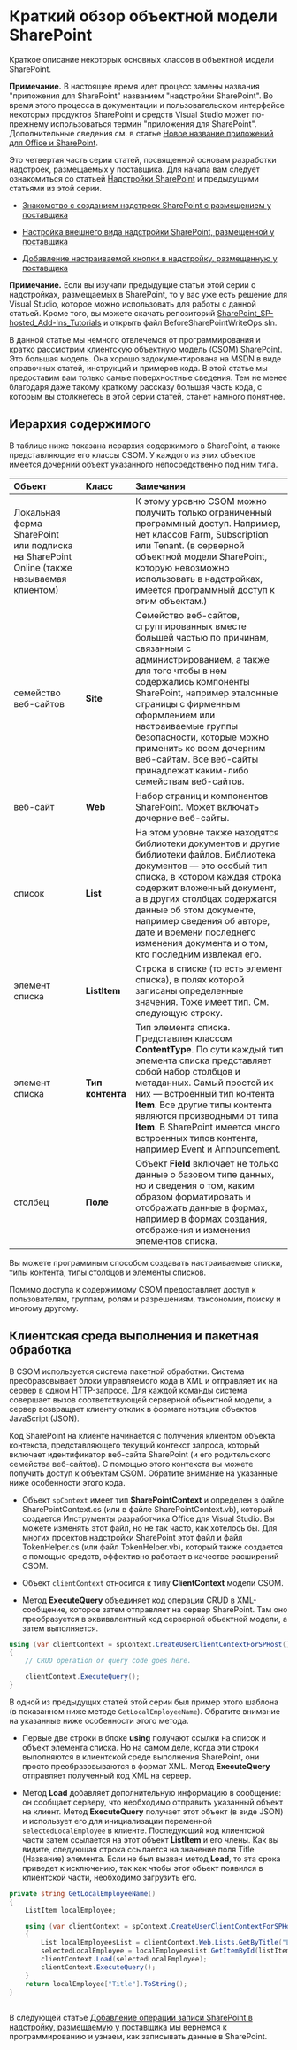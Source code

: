 # <a name="get-a-quick-overview-of-the-sharepoint-object-model"></a>Краткий обзор объектной модели SharePoint
Краткое описание некоторых основных классов в объектной модели SharePoint.
 

 **Примечание.** В настоящее время идет процесс замены названия "приложения для SharePoint" названием "надстройки SharePoint". Во время этого процесса в документации и пользовательском интерфейсе некоторых продуктов SharePoint и средств Visual Studio может по-прежнему использоваться термин "приложения для SharePoint". Дополнительные сведения см. в статье [Новое название приложений для Office и SharePoint](new-name-for-apps-for-sharepoint#bk_newname).
 

Это четвертая часть серии статей, посвященной основам разработки надстроек, размещаемых у поставщика. Для начала вам следует ознакомиться со статьей [Надстройки SharePoint](sharepoint-add-ins) и предыдущими статьями из этой серии.
 

-  [Знакомство с созданием надстроек SharePoint с размещением у поставщика](get-started-creating-provider-hosted-sharepoint-add-ins)
    
 
-  [Настройка внешнего вида надстройки SharePoint, размещенной у поставщика](give-your-provider-hosted-add-in-the-sharepoint-look-and-feel)
    
 
-  [Добавление настраиваемой кнопки в надстройку, размещенную у поставщика](include-a-custom-button-in-the-provider-hosted-add-in)
    
 

 **Примечание.** Если вы изучали предыдущие статьи этой серии о надстройках, размещаемых в SharePoint, то у вас уже есть решение для Visual Studio, которое можно использовать для работы с данной статьей. Кроме того, вы можете скачать репозиторий [SharePoint_SP-hosted_Add-Ins_Tutorials](https://github.com/OfficeDev/SharePoint_Provider-hosted_Add-ins_Tutorials) и открыть файл BeforeSharePointWriteOps.sln.
 

В данной статье мы немного отвлечемся от программирования и кратко рассмотрим клиентскую объектную модель (CSOM) SharePoint. Это большая модель. Она хорошо задокументирована на MSDN в виде справочных статей, инструкций и примеров кода. В этой статье мы предоставим вам только самые поверхностные сведения. Тем не менее благодаря даже такому краткому рассказу большая часть кода, с которым вы столкнетесь в этой серии статей, станет намного понятнее. 
 

## <a name="content-hierarchy"></a>Иерархия содержимого

В таблице ниже показана иерархия содержимого в SharePoint, а также представляющие его классы CSOM. У каждого из этих объектов имеется дочерний объект указанного непосредственно под ним типа.
 

|**Объект**|**Класс**|**Замечания**|
|:-----|:-----|:-----|
|Локальная ферма SharePoint или подписка на SharePoint Online (также называемая клиентом)||К этому уровню CSOM можно получить только ограниченный программный доступ. Например, нет классов Farm, Subscription или Tenant. (в серверной объектной модели SharePoint, которую невозможно использовать в надстройках, имеется программный доступ к этим объектам.)|
|семейство веб-сайтов|**Site**|Семейство веб-сайтов, сгруппированных вместе большей частью по причинам, связанным с администрированием, а также для того чтобы в нем содержались компоненты SharePoint, например эталонные страницы с фирменным оформлением или настраиваемые группы безопасности, которые можно применить ко всем дочерним веб-сайтам. Все веб-сайты принадлежат каким-либо семействам веб-сайтов.|
|веб-сайт|**Web**|Набор страниц и компонентов SharePoint. Может включать дочерние веб-сайты.|
|список|**List**|На этом уровне также находятся библиотеки документов и другие библиотеки файлов. Библиотека документов — это особый тип списка, в котором каждая строка содержит вложенный документ, а в других столбцах содержатся данные об этом документе, например сведения об авторе, дате и времени последнего изменения документа и о том, кто последним извлекал его. |
|элемент списка|**ListItem**|Строка в списке (то есть элемент списка), в полях которой записаны определенные значения. Тоже имеет тип. См. следующую строку. |
|элемент списка|**Тип контента**|Тип элемента списка. Представлен классом **ContentType**. По сути каждый тип элемента списка представляет собой набор столбцов и метаданных. Самый простой их них — встроенный тип контента **Item**. Все другие типы контента являются производными от типа **Item**. В SharePoint имеется много встроенных типов контента, например Event и Announcement. |
|столбец|**Поле**|Объект **Field** включает не только данные о базовом типе данных, но и сведения о том, каким образом форматировать и отображать данные в формах, например в формах создания, отображения и изменения элементов списка.|

 

 
Вы можете программным способом создавать настраиваемые списки, типы контента, типы столбцов и элементы списков. 
 

 
Помимо доступа к содержимому CSOM предоставляет доступ к пользователям, группам, ролям и разрешениям, таксономии, поиску и многому другому.
 

 

## <a name="client-side-runtime-and-batching"></a>Клиентская среда выполнения и пакетная обработка
<a name="CSOMBatching"> </a>

В CSOM используется система пакетной обработки. Система преобразовывает блоки управляемого кода в XML и отправляет их на сервер в одном HTTP-запросе. Для каждой команды система совершает вызов соответствующей серверной объектной модели, а сервер возвращает клиенту отклик в формате нотации объектов JavaScript (JSON). 
 

 
Код SharePoint на клиенте начинается с получения клиентом объекта контекста, представляющего текущий контекст запроса, который включает идентификатор веб-сайта SharePoint (и его родительского семейства веб-сайтов). С помощью этого контекста вы можете получить доступ к объектам CSOM. Обратите внимание на указанные ниже особенности этого кода.
 

 

- Объект  `spContext` имеет тип **SharePointContext** и определен в файле SharePointContext.cs (или в файле SharePointContext.vb), который создается Инструменты разработчика Office для Visual Studio. Вы можете изменять этот файл, но не так часто, как хотелось бы. Для многих проектов надстройки SharePoint этот файл и файл TokenHelper.cs (или файл TokenHelper.vb), который также создается с помощью средств, эффективно работает в качестве расширений CSOM.
    
 
- Объект `clientContext` относится к типу **ClientContext** модели CSOM.
    
 
- Метод **ExecuteQuery** объединяет код операции CRUD в XML-сообщение, которое затем отправляет на сервер SharePoint. Там оно преобразуется в эквивалентный код серверной объектной модели, а затем выполняется.
    
 



```C#
using (var clientContext = spContext.CreateUserClientContextForSPHost())
{
    // CRUD operation or query code goes here.

    clientContext.ExecuteQuery();
}
```

В одной из предыдущих статей этой серии был пример этого шаблона (в показанном ниже методе  `GetLocalEmployeeName`). Обратите внимание на указанные ниже особенности этого метода.
 

 

- Первые две строки в блоке **using** получают ссылки на список и объект элемента списка. Но на самом деле, когда эти строки выполняются в клиентской среде выполнения SharePoint, они просто преобразовываются в формат XML. Метод **ExecuteQuery** отправляет полученный код XML на сервер.
    
 
-  Метод **Load** добавляет дополнительную информацию в сообщение: он сообщает серверу, что необходимо отправить указанный объект на клиент. Метод **ExecuteQuery** получает этот объект (в виде JSON) и использует его для инициализации переменной `selectedLocalEmployee` в клиенте. Последующий код клиентской части затем ссылается на этот объект **ListItem** и его члены. Как вы видите, следующая строка ссылается на значение поля Title (Название) элемента. Если не был вызван метод **Load**, то эта срока приведет к исключению, так как чтобы этот объект появился в клиентской части, необходимо загрузить его.
    
 



```C#
private string GetLocalEmployeeName()
{
    ListItem localEmployee;

    using (var clientContext = spContext.CreateUserClientContextForSPHost())
    {
        List localEmployeesList = clientContext.Web.Lists.GetByTitle("Local Employees");
        selectedLocalEmployee = localEmployeesList.GetItemById(listItemID);
        clientContext.Load(selectedLocalEmployee);
        clientContext.ExecuteQuery();
    }
    return localEmployee["Title"].ToString();
}
```


## 
<a name="Nextsteps"> </a>

 В следующей статье [Добавление операций записи SharePoint в надстройку, размещаемую у поставщика](add-sharepoint-write-operations-to-the-provider-hosted-add-in) мы вернемся к программированию и узнаем, как записывать данные в SharePoint.
 

 

